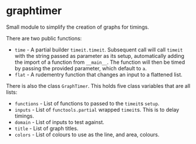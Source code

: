 # graphtimer

Small module to simplify the creation of graphs for timings.

There are two public functions:

 - `time` - A partial builder `timeit.timeit`. Subsequent call will call `timeit` with the string passed as parameter as its setup, automatically adding the import of a function from `__main__`. The function will then be timed by passing the provided parameter, which default to `a`.
 - `flat` - A rudementry function that changes an input to a flattened list.

There is also the class `GraphTimer`. This holds five class variables that are all lists:

 - `functions` - List of functions to passed to the `timeit`s `setup`.
 - `inputs` - List of `functools.partial` wrapped `timeit`s. This is to delay timings.
 - `domain` - List of inputs to test against.
 - `title` - List of graph titles.
 - `colors` - List of colours to use as the line, and area, colours.
